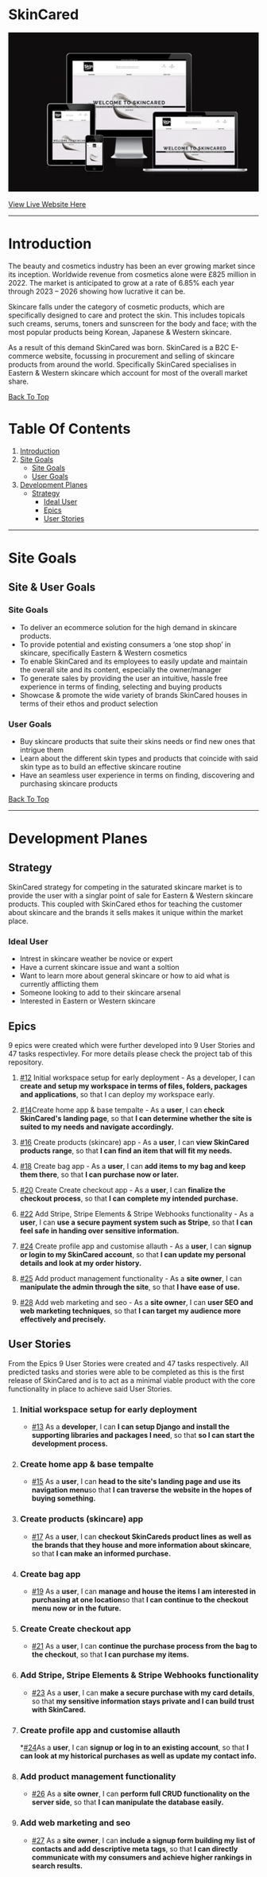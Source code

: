 # **S**kin**C**ared

![Preview](static/docs/rm-site-responsiveness.png)

[View Live Website Here](https://skincared.herokuapp.com/)

***
# Introduction

The beauty and cosmetics industry has been an ever growing market since its inception. Worldwide revenue from cosmetics alone were £825 million in 2022. The market is anticipated to grow at a rate of 6.85% each year through 2023 – 2026 showing how lucrative it can be. 

Skincare falls under the category of cosmetic products, which are specifically designed to care and protect the skin. This includes topicals such creams, serums, toners and sunscreen for the body and face; with the most popular products being Korean, Japanese & Western skincare. 

As a result of this demand SkinCared was born. SkinCared is a B2C E-commerce website, focussing in procurement and selling of skincare products from around the world. Specifically SkinCared specialises in Eastern & Western skincare which account for most of the overall market share. 

[Back To Top](#skincared)

# Table Of Contents

1. [Introduction](#introduction)
2. [Site Goals](#site-goals)
    * [Site Goals](#site-goals)
    * [User Goals](#user-goals)
3. [Development Planes](#development-planes)
   * [Strategy](#strategy)
        * [Ideal User](#ideal-user)
        * [Epics](#epics)
        * [User Stories](#user-stories)



***
# Site Goals
## Site & User Goals 
### Site Goals
-	To deliver an ecommerce solution for the high demand in skincare products.
- To provide potential and existing consumers a ‘one stop shop’ in skincare, specifically Eastern & Western cosmetics
- To enable SkinCared and its employees to easily update and maintain the overall site and its content, especially the owner/manager
- To generate sales by providing the user an intuitive, hassle free experience in terms of finding, selecting and buying products
- Showcase & promote the wide variety of brands SkinCared houses in terms of their ethos and product selection 

### User  Goals
- Buy skincare products that suite their skins needs or find new ones that intrigue them 
- Learn about the different skin types and products that coincide with said skin type as to build an effective skincare routine 
- Have an seamless user experience in terms on finding, discovering and purchasing skincare products 

[Back To Top](#skincared)

***
# Development Planes 
## Strategy
SkinCared strategy for competing in the saturated skincare market is to provide the user with a singlar point of sale for Eastern & Western skincare products. This coupled with SkinCared ethos for teaching the customer about skincare and the brands it sells makes it unique within the market place. 

### Ideal User 
- Intrest in skincare weather be novice or expert 
- Have a current skincare issue and want a soltion 
- Want to learn more about general skincare or how to aid what is currently afflicting them 
- Someone looking to add to their skincare arsenal 
- Interested in Eastern or Western skincare

## Epics 
9 epics were created which were further developed into  9 User Stories and 47 tasks respectivley. For more details please check the project tab of this repository. 

1. [#12](https://github.com/FarisGJD/skincared/issues/12) Initial workspace setup for early deployment - As a developer, I can **create and setup my workspace in terms of files, folders, packages and applications**, so that I can deploy my workspace early.

2. [#14](https://github.com/FarisGJD/skincared/issues/14)Create home app & base tempalte - As a **user**, I can **check SkinCared's landing page**, so that **I can determine whether the site is suited to my needs and navigate accordingly.**


3. [#16](https://github.com/FarisGJD/skincared/issues/16) Create products (skincare) app - As a **user**, I can **view SkinCared products range**, so that **I can find an item that will fit my needs.**

4. [#18](https://github.com/FarisGJD/skincared/issues/18) Create bag app - As a **user**, I can **add items to my bag and keep them there**, so that **I can purchase now or later.**

5. [#20](https://github.com/FarisGJD/skincared/issues/20)
Create Create checkout app - As a **user**, I can **finalize the checkout process**, so that **I can complete my intended purchase.**

6. [#22](https://github.com/FarisGJD/skincared/issues/22)
Add Stripe, Stripe Elements & Stripe Webhooks functionality - As a **user**, I can **use a secure payment system such as Stripe**, so that **I can feel safe in handing over sensitive information.**

7. [#24](https://github.com/FarisGJD/skincared/issues/24)
Create profile app and customise allauth - As a **user**, I can **signup or login to my SkinCared account**, so that **I can update my personal details and look at my order history.**


8. [#25](https://github.com/FarisGJD/skincared/issues/25)
Add product management functionality - As a **site owner**, I can **manipulate the admin through the site**, so that **I have ease of use.**


9. [#28](https://github.com/FarisGJD/skincared/issues/28)
Add web marketing and seo - As a **site owner**, I can **user SEO and web marketing techniques**, so that **I can target my audience more effectively and precisely.**

## User Stories 
From the Epics 9 User Stories were created and 47 tasks respectively. All predicted tasks and stories were able to be completed as this is the first release of SkinCared and is to act as a minimal viable product with the core functionality in place to achieve said User Stories.

1. ### Initial workspace setup for early deployment 
    * [#13](https://github.com/FarisGJD/skincared/issues/13) As a **developer**, I can **I can setup Django and install the supporting libraries and packages I need**, so that **so I can start the development process.**

2. ### Create home app & base tempalte
    * [#15](https://github.com/FarisGJD/skincared/issues/15) As a **user**, I can **head to the site's landing page and use its navigation menu**so that **I can traverse the website in the hopes of buying something.** 

3. ### Create products (skincare) app
    * [#17](https://github.com/FarisGJD/skincared/issues/17) As a **user**, I can **checkout SkinCareds product lines as well as the brands that they house and more information about skincare**, so that **I can make an informed purchase.**

4. ### Create bag app
    * [#19](https://github.com/FarisGJD/skincared/issues/19) As a **user**, I can **manage and house the items I am interested in purchasing at one location**so that **I can continue to the checkout menu now or in the future.**

5. ### Create Create checkout app
    * [#21](https://github.com/FarisGJD/skincared/issues/21) As a **user**, I can **continue the purchase process from the bag to the checkout**, so that **I can purchase my items.**

6. ### Add Stripe, Stripe Elements & Stripe Webhooks functionality
    * [#23](https://github.com/FarisGJD/skincared/issues/23) As a **user**, I can **make a secure purchase with my card details**, so that **my sensitive information stays private and I can build trust with SkinCared.**

7. ### Create profile app and customise allauth
    *[#24](https://github.com/FarisGJD/skincared/issues/24)As a **user**, I can **signup or log in to an existing account**, so that **I can look at my historical purchases as well as update my contact info.**


8. ### Add product management functionality
    * [#26](https://github.com/FarisGJD/skincared/issues/26) As a **site owner**, I can **perform full CRUD functionality on the server side**, so that **I can manipulate the database easily.**

9. ### Add web marketing and seo
    * [#27](https://github.com/FarisGJD/skincared/issues/27)
    As a **site owner**, I can **include a signup form building my list of contacts and add descriptive meta tags**, so that **I can directly communicate with my consumers and achieve higher rankings in search results.**










